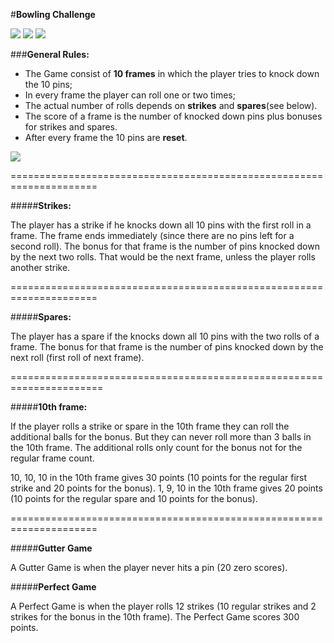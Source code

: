 #**Bowling Challenge**

<div>
<img src = http://img.shields.io/badge/Jasmine-TDD-ff69b4.svg>
<img src = http://img.shields.io/badge/JS-Begin-yellow.svg>
<img src = http://img.shields.io/badge/CSS-style-brightgreen.svg>
</div>


###**General Rules:**
- The Game consist of __10 frames__ in which the player tries to knock down the 10 pins;
- In every frame the player can roll one or two times;
- The actual number of rolls depends on __strikes__ and __spares__(see below).
- The score of a frame is the number of knocked down pins plus bonuses for strikes and spares.
- After every frame the 10 pins are __reset__.

<img src = http://www.bowlingballs.us/bowling-pins-600.jpg>




=====================================================================

#####**Strikes:**

The player has a strike if he knocks down all 10 pins with the first roll in a frame. The frame ends immediately (since there are no pins left for a second roll). The bonus for that frame is the number of pins knocked down by the next two rolls. That would be the next frame, unless the player rolls another strike.

=====================================================================

#####**Spares:**

The player has a spare if the knocks down all 10 pins with the two rolls of a frame. The bonus for that frame is the number of pins knocked down by the next roll (first roll of next frame).

======================================================================

#####**10th frame:**

If the player rolls a strike or spare in the 10th frame they can roll the additional balls for the bonus. But they can never roll more than 3 balls in the 10th frame. The additional rolls only count for the bonus not for the regular frame count.

10, 10, 10 in the 10th frame gives 30 points (10 points for the regular first strike and 20 points for the bonus).
1, 9, 10 in the 10th frame gives 20 points (10 points for the regular spare and 10 points for the bonus).


=====================================================================


#####**Gutter Game**

A Gutter Game is when the player never hits a pin (20 zero scores).


#####**Perfect Game**

A Perfect Game is when the player rolls 12 strikes (10 regular strikes and 2 strikes for the bonus in the 10th frame). The Perfect Game scores 300 points.